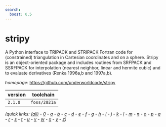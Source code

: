 ```yaml
---
search:
  boost: 0.5
---
```

# stripy

A Python interface to TRIPACK and STRIPACK Fortran code for (constrained) triangulation in Cartesian  coordinates and on a sphere. Stripy is an object-oriented package and includes routines from SRFPACK and SSRFPACK for  interpolation (nearest neighbor, linear and hermite cubic) and to evaluate derivatives (Renka 1996a,b and 1997a,b).

*homepage*: <https://github.com/underworldcode/stripy>

version | toolchain
--------|----------
``2.1.0`` | ``foss/2021a``


*(quick links: [(all)](../index.md) - [0](../0/index.md) - [a](../a/index.md) - [b](../b/index.md) - [c](../c/index.md) - [d](../d/index.md) - [e](../e/index.md) - [f](../f/index.md) - [g](../g/index.md) - [h](../h/index.md) - [i](../i/index.md) - [j](../j/index.md) - [k](../k/index.md) - [l](../l/index.md) - [m](../m/index.md) - [n](../n/index.md) - [o](../o/index.md) - [p](../p/index.md) - [q](../q/index.md) - [r](../r/index.md) - [s](../s/index.md) - [t](../t/index.md) - [u](../u/index.md) - [v](../v/index.md) - [w](../w/index.md) - [x](../x/index.md) - [y](../y/index.md) - [z](../z/index.md))*

